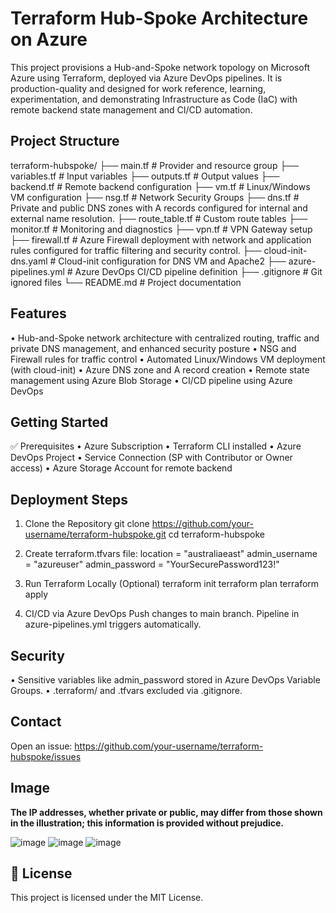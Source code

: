Terraform Hub-Spoke Architecture on Azure
=========================================

This project provisions a Hub-and-Spoke network topology on Microsoft Azure using Terraform, deployed via Azure DevOps pipelines. It is production-quality and designed for work reference, learning, experimentation, and demonstrating Infrastructure as Code (IaC) with remote backend state management and CI/CD automation.

Project Structure
--------------------
terraform-hubspoke/
├── main.tf # Provider and resource group
├── variables.tf # Input variables
├── outputs.tf # Output values
├── backend.tf # Remote backend configuration
├── vm.tf # Linux/Windows VM configuration
├── nsg.tf # Network Security Groups
├── dns.tf # Private and public DNS zones with A records configured for internal and external name resolution.
├── route_table.tf # Custom route tables
├── monitor.tf # Monitoring and diagnostics
├── vpn.tf # VPN Gateway setup
├── firewall.tf # Azure Firewall deployment with network and application rules configured for traffic filtering and security control.
├── cloud-init-dns.yaml # Cloud-init configuration for DNS VM and Apache2
├── azure-pipelines.yml # Azure DevOps CI/CD pipeline definition
├── .gitignore # Git ignored files
└── README.md # Project documentation

Features
-----------
• Hub-and-Spoke network architecture with centralized routing, traffic and private DNS management, and enhanced security posture
• NSG and Firewall rules for traffic control
• Automated Linux/Windows VM deployment (with cloud-init)
• Azure DNS zone and A record creation
• Remote state management using Azure Blob Storage
• CI/CD pipeline using Azure DevOps

Getting Started
------------------
✅ Prerequisites
• Azure Subscription
• Terraform CLI installed
• Azure DevOps Project
• Service Connection (SP with Contributor or Owner access)
• Azure Storage Account for remote backend

Deployment Steps
-------------------
1. Clone the Repository
   git clone https://github.com/your-username/terraform-hubspoke.git
   cd terraform-hubspoke

2. Create terraform.tfvars file:
   location       = "australiaeast"
   admin_username = "azureuser"
   admin_password = "YourSecurePassword123!"

3. Run Terraform Locally (Optional)
   terraform init
   terraform plan
   terraform apply

4. CI/CD via Azure DevOps
   Push changes to main branch. Pipeline in azure-pipelines.yml triggers automatically.

Security
-----------
• Sensitive variables like admin_password stored in Azure DevOps Variable Groups.
• .terraform/ and .tfvars excluded via .gitignore.

Contact
----------
Open an issue: https://github.com/your-username/terraform-hubspoke/issues

Image
----------

**The IP addresses, whether private or public, may differ from those shown in the illustration; this information is provided without prejudice.**

![image](https://github.com/user-attachments/assets/ba8a29ba-1ce2-4129-ab68-75f43f8904ba)
![image](https://github.com/user-attachments/assets/84929eba-2567-40dd-a49b-915e98cc4cb0)
![image](https://github.com/user-attachments/assets/e6ee7f78-1f3f-4e79-b0f1-250092d44c48)









📝 License
----------
This project is licensed under the MIT License.
